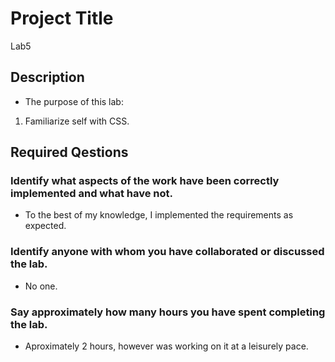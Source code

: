# Project Title
Lab5

## Description

* The purpose of this lab:
1. Familiarize self with CSS.

## Required Qestions


### Identify what aspects of the work have been correctly implemented and what have not.

* To the best of my knowledge, I implemented the requirements as expected.

### Identify anyone with whom you have collaborated or discussed the lab.

* No one.

### Say approximately how many hours you have spent completing the lab.

* Aproximately 2 hours, however was working on it at a leisurely pace.
